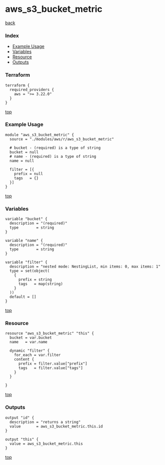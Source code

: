# aws_s3_bucket_metric
[back](../aws.md)
### Index
- [Example Usage](#example-usage)
- [Variables](#variables)
- [Resource](#resource)
- [Outputs](#outputs)
### Terraform
```hcl
terraform {
  required_providers {
    aws = ">= 3.22.0"
  }
}
```
[top](#index)
### Example Usage
```hcl
module "aws_s3_bucket_metric" {
  source = "./modules/aws/r/aws_s3_bucket_metric"

  # bucket - (required) is a type of string
  bucket = null
  # name - (required) is a type of string
  name = null

  filter = [{
    prefix = null
    tags   = {}
  }]
}
```
[top](#index)
### Variables
```hcl
variable "bucket" {
  description = "(required)"
  type        = string
}

variable "name" {
  description = "(required)"
  type        = string
}

variable "filter" {
  description = "nested mode: NestingList, min items: 0, max items: 1"
  type = set(object(
    {
      prefix = string
      tags   = map(string)
    }
  ))
  default = []
}
```
[top](#index)

### Resource
```hcl
resource "aws_s3_bucket_metric" "this" {
  bucket = var.bucket
  name   = var.name

  dynamic "filter" {
    for_each = var.filter
    content {
      prefix = filter.value["prefix"]
      tags   = filter.value["tags"]
    }
  }

}
```
[top](#index)
### Outputs
```hcl
output "id" {
  description = "returns a string"
  value       = aws_s3_bucket_metric.this.id
}

output "this" {
  value = aws_s3_bucket_metric.this
}
```
[top](#index)
